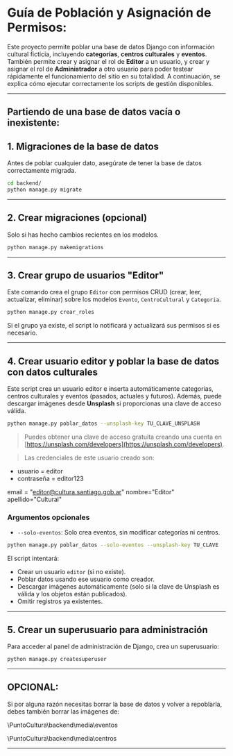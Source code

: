 # Guía de Población y Asignación de Permisos:

Este proyecto permite poblar una base de datos Django con información cultural ficticia, incluyendo **categorías**, **centros culturales** y **eventos**.
También permite crear y asignar el rol de **Editor** a un usuario, y crear y asignar el rol de **Administrador** a otro usuario para poder testear rápidamente el funcionamiento del sitio en su totalidad. A continuación, se explica cómo ejecutar correctamente los scripts de gestión disponibles.

---

## Partiendo de una base de datos vacía o inexistente:


## 1. Migraciones de la base de datos

Antes de poblar cualquier dato, asegúrate de tener la base de datos correctamente migrada.

```bash
cd backend/
python manage.py migrate
```

---

## 2. Crear migraciones (opcional)

Solo si has hecho cambios recientes en los modelos.

```bash
python manage.py makemigrations
```

---

## 3. Crear grupo de usuarios "Editor"

Este comando crea el grupo `Editor` con permisos CRUD (crear, leer, actualizar, eliminar) sobre los modelos `Evento`, `CentroCultural` y `Categoria`.

```bash
python manage.py crear_roles
```

Si el grupo ya existe, el script lo notificará y actualizará sus permisos si es necesario.

---

## 4. Crear usuario editor y poblar la base de datos con datos culturales

Este script crea un usuario editor e inserta automáticamente categorías, centros culturales y eventos (pasados, actuales y futuros). Además, puede descargar imágenes desde **Unsplash** si proporcionas una clave de acceso válida.

```bash
python manage.py poblar_datos --unsplash-key TU_CLAVE_UNSPLASH
```

> Puedes obtener una clave de acceso gratuita creando una cuenta en [https://unsplash.com/developers](https://unsplash.com/developers).

> Las credenciales de este usuario creado son: 

- usuario = editor
- contraseña = editor123

email = "editor@cultura.santiago.gob.ar"
nombre="Editor"
apellido="Cultural"


### Argumentos opcionales

- `--solo-eventos`: Solo crea eventos, sin modificar categorías ni centros.

```bash
python manage.py poblar_datos --solo-eventos --unsplash-key TU_CLAVE
```

El script intentará:
- Crear un usuario `editor` (si no existe).
- Poblar datos usando ese usuario como creador.
- Descargar imágenes automáticamente (solo si la clave de Unsplash es válida y los objetos están publicados).
- Omitir registros ya existentes.

---

## 5. Crear un superusuario para administración

Para acceder al panel de administración de Django, crea un superusuario:

```bash
python manage.py createsuperuser
```

---

## OPCIONAL:

Si por alguna razón necesitas borrar la base de datos y volver a repoblarla, debes también borrar las imágenes de:

\PuntoCultura\backend\media\eventos

\PuntoCultura\backend\media\centros

---